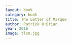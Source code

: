 ```yaml
---
layout: book
category: book
title: The Letter of Marque
author: Patrick O'Brian
year: 2016
image: tlom.jpg
---
```

